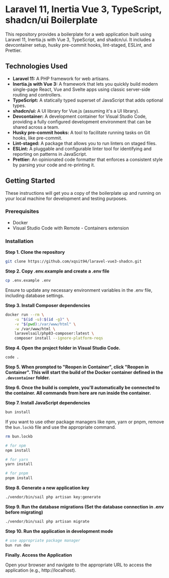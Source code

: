# Laravel 11, Inertia Vue 3, TypeScript, shadcn/ui Boilerplate

This repository provides a boilerplate for a web application built using Laravel 11, Inertia.js with Vue 3, TypeScript, and shadcn/ui. It includes a devcontainer setup, husky pre-commit hooks, lint-staged, ESLint, and Prettier.

## Technologies Used

- **Laravel 11:** A PHP framework for web artisans.
- **Inertia.js with Vue 3:** A framework that lets you quickly build modern single-page React, Vue and Svelte apps using classic server-side routing and controllers.
- **TypeScript:** A statically typed superset of JavaScript that adds optional types.
- **shadcn/ui:** A UI library for Vue.js (assuming it's a UI library).
- **Devcontainer:** A development container for Visual Studio Code, providing a fully configured development environment that can be shared across a team.
- **Husky pre-commit hooks:** A tool to facilitate running tasks on Git hooks, like pre-commit.
- **Lint-staged:** A package that allows you to run linters on staged files.
- **ESLint:** A pluggable and configurable linter tool for identifying and reporting on patterns in JavaScript.
- **Prettier:** An opinionated code formatter that enforces a consistent style by parsing your code and re-printing it.

## Getting Started

These instructions will get you a copy of the boilerplate up and running on your local machine for development and testing purposes.

### Prerequisites

- Docker
- Visual Studio Code with Remote - Containers extension

### Installation

**Step 1. Clone the repository**

```bash
git clone https://github.com/xqsit94/laravel-vue3-shadcn.git
```

**Step 2. Copy .env.example and create a .env file**

```bash
cp .env.example .env
```
Ensure to update any necessary environment variables in the .env file, including database settings.

**Step 3. Install Composer dependencies**

```bash
docker run --rm \
    -u "$(id -u):$(id -g)" \
    -v "$(pwd):/var/www/html" \
    -w /var/www/html \
    laravelsail/php83-composer:latest \
    composer install --ignore-platform-reqs
```

**Step 4. Open the project folder in Visual Studio Code.**

```bash
code .
```

**Step 5. When prompted to "Reopen in Container", click "Reopen in Container". This will start the build of the Docker container defined in the `.devcontainer` folder.**

**Step 6. Once the build is complete, you'll automatically be connected to the container. All commands from here are run inside the container.**

**Step 7. Install JavaScript dependencies**

```bash
bun install
```
If you want to use other package managers like npm, yarn or pnpm, remove the `bun.lockb` file and use the appropriate command.
```bash
rm bun.lockb

# for npm
npm install

# for yarn
yarn install

# for pnpm
pnpm install
```

**Step 8. Generate a new application key**

```bash
./vendor/bin/sail php artisan key:generate
```

**Step 9. Run the database migrations (Set the database connection in .env before migrating)**

```bash
./vendor/bin/sail php artisan migrate
```

**Step 10. Run the application in development mode**

```bash
# use appropriate package manager
bun run dev
```

**Finally. Access the Application**

Open your browser and navigate to the appropriate URL to access the application (e.g., http://localhost).
